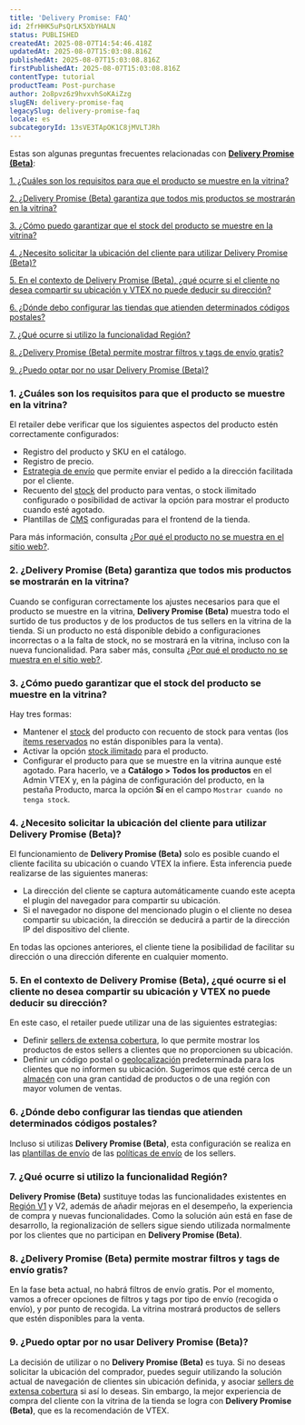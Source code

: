 ```yaml
---
title: 'Delivery Promise: FAQ'
id: 2frHHK5uPsQrLK5XbYHALN
status: PUBLISHED
createdAt: 2025-08-07T14:54:46.418Z
updatedAt: 2025-08-07T15:03:08.816Z
publishedAt: 2025-08-07T15:03:08.816Z
firstPublishedAt: 2025-08-07T15:03:08.816Z
contentType: tutorial
productTeam: Post-purchase
author: 2o8pvz6z9hvxvhSoKAiZzg
slugEN: delivery-promise-faq
legacySlug: delivery-promise-faq
locale: es
subcategoryId: 13sVE3TApOK1C8jMVLTJRh
---
```


Estas son algunas preguntas frecuentes relacionadas con **[Delivery Promise (Beta)](https://help.vtex.com/es/tutorial/delivery-promise-beta--p9EJH9GgxL0JceA6dBswd)**:

[1. ¿Cuáles son los requisitos para que el producto se muestre en la vitrina?](#1-cuales-son-los-requisitos-para-que-el-producto-se-muestre-en-la-vitrina)

[2. ¿Delivery Promise (Beta) garantiza que todos mis productos se mostrarán en la vitrina?](#2-delivery-promise-beta-garantiza-que-todos-mis-productos-se-mostraran-en-la-vitrina)

[3. ¿Cómo puedo garantizar que el stock del producto se muestre en la vitrina?](#3-como-puedo-garantizar-que-el-stock-del-producto-se-muestre-en-la-vitrina)

[4. ¿Necesito solicitar la ubicación del cliente para utilizar Delivery Promise (Beta)?](#4-necesito-solicitar-la-ubicacion-del-cliente-para-utilizar-delivery-promise-beta)

[5. En el contexto de Delivery Promise (Beta), ¿qué ocurre si el cliente no desea compartir su ubicación y VTEX no puede deducir su dirección?](#5-en-el-contexto-de-delivery-promise-beta-que-ocurre-si-el-cliente-no-desea-compartir-su-ubicacion-y-vtex-no-puede-deducir-su-direccion)

[6. ¿Dónde debo configurar las tiendas que atienden determinados códigos postales?](#6-donde-debo-configurar-las-tiendas-que-atienden-determinados-codigos-postales)

[7. ¿Qué ocurre si utilizo la funcionalidad Región?](#7-que-ocurre-si-utilizo-la-funcionalidad-region)

[8. ¿Delivery Promise (Beta) permite mostrar filtros y tags de envío gratis?](#8-delivery-promise-beta-permite-mostrar-filtros-y-tags-de-envio-gratis)

[9. ¿Puedo optar por no usar Delivery Promise (Beta)?](#9-puedo-optar-por-no-usar-delivery-promise-beta)

### 1. ¿Cuáles son los requisitos para que el producto se muestre en la vitrina?

El retailer debe verificar que los siguientes aspectos del producto estén correctamente configurados:

* Registro del producto y SKU en el catálogo.
* Registro de precio.
* [Estrategia de envío](https://help.vtex.com/es/tutorial/estrategia-de-envio--58vLBDbjYVQzJ6rRc5QNz3) que permite enviar el pedido a la dirección facilitada por el cliente.
* Recuento del [stock](https://help.vtex.com/es/tutorial/gerenciar-inventario--tutorials_139) del producto para ventas, o stock ilimitado configurado o posibilidad de activar la opción para mostrar el producto cuando esté agotado.
* Plantillas de [CMS](https://help.vtex.com/es/tracks/cms--2YcpgIljVaLVQYMzxQbc3z/6OCY6S9tqBXPD5mgpbBInC) configuradas para el frontend de la tienda.

<div class = "alert alert-info">
Para más información, consulta <a href="https://help.vtex.com/es/faq/por-que-o-produto-nao-aparece-no-site--frequentlyAskedQuestions_382">¿Por qué el producto no se muestra en el sitio web?</a>.
</div>

### 2. ¿Delivery Promise (Beta) garantiza que todos mis productos se mostrarán en la vitrina?

Cuando se configuran correctamente los ajustes necesarios para que el producto se muestre en la vitrina, **Delivery Promise (Beta)** muestra todo el surtido de tus productos y de los productos de tus sellers en la vitrina de la tienda. Si un producto no está disponible debido a configuraciones incorrectas o a la falta de stock, no se mostrará en la vitrina, incluso con la nueva funcionalidad. Para saber más, consulta [¿Por qué el producto no se muestra en el sitio web?](https://help.vtex.com/es/faq/por-que-o-produto-nao-aparece-no-site--frequentlyAskedQuestions_382).

### 3. ¿Cómo puedo garantizar que el stock del producto se muestre en la vitrina?

Hay tres formas:

* Mantener el [stock](https://help.vtex.com/es/tutorial/gerenciar-inventario--tutorials_139) del producto con recuento de stock para ventas (los [ítems reservados](https://help.vtex.com/es/tutorial/como-a-reserva-funciona--tutorials_92) no están disponibles para la venta).
* Activar la opción [stock ilimitado](https://help.vtex.com/es/tutorial/gerenciar-inventario--tutorials_139) para el producto.
* Configurar el producto para que se muestre en la vitrina aunque esté agotado. Para hacerlo, ve a **Catálogo > Todos los productos** en el Admin VTEX y, en la página de configuración del producto, en la pestaña Producto, marca la opción **Sí** en el campo `Mostrar cuando no tenga stock`.

### 4. ¿Necesito solicitar la ubicación del cliente para utilizar Delivery Promise (Beta)?

El funcionamiento de **Delivery Promise (Beta)** solo es posible cuando el cliente facilita su ubicación o cuando VTEX la infiere. Esta inferencia puede realizarse de las siguientes maneras:

* La dirección del cliente se captura automáticamente cuando este acepta el plugin del navegador para compartir su ubicación.
* Si el navegador no dispone del mencionado plugin o el cliente no desea compartir su ubicación, la dirección se deducirá a partir de la dirección IP del dispositivo del cliente.

En todas las opciones anteriores, el cliente tiene la posibilidad de facilitar su dirección o una dirección diferente en cualquier momento.

### 5. En el contexto de Delivery Promise (Beta), ¿qué ocurre si el cliente no desea compartir su ubicación y VTEX no puede deducir su dirección?

En este caso, el retailer puede utilizar una de las siguientes estrategias:

* Definir [sellers de extensa cobertura](https://help.vtex.com/es/tutorial/seller-abrangente--5Qn4O2GpjUIzWTPpvLUfkI), lo que permite mostrar los productos de estos sellers a clientes que no proporcionen su ubicación.
* Definir un código postal o [geolocalización](https://help.vtex.com/es/tutorial/gerenciar-geolocalizacao--tutorials_138) predeterminada para los clientes que no informen su ubicación. Sugerimos que esté cerca de un [almacén](https://help.vtex.com/es/tutorial/estoque--6oIxvsVDTtGpO7y6zwhGpb) con una gran cantidad de productos o de una región con mayor volumen de ventas.

### 6. ¿Dónde debo configurar las tiendas que atienden determinados códigos postales?

Incluso si utilizas **Delivery Promise (Beta)**, esta configuración se realiza en las [plantillas de envío](https://help.vtex.com/es/tutorial/planilha-de-frete--tutorials_127) de las [políticas de envío](https://help.vtex.com/es/tutorial/politica-de-envio--tutorials_140) de los sellers.

### 7. ¿Qué ocurre si utilizo la funcionalidad Región?

**Delivery Promise (Beta)** sustituye todas las funcionalidades existentes en [Región V1](https://help.vtex.com/es/tutorial/configurar-a-regionalizacao-de-sellers--32t6wLpQCEnumoh8TjT5fw) y V2, además de añadir mejoras en el desempeño, la experiencia de compra y nuevas funcionalidades. Como la solución aún está en fase de desarrollo, la regionalización de sellers sigue siendo utilizada normalmente por los clientes que no participan en **Delivery Promise (Beta)**.

### 8. ¿Delivery Promise (Beta) permite mostrar filtros y tags de envío gratis?

En la fase beta actual, no habrá filtros de envío gratis. Por el momento, vamos a ofrecer opciones de filtros y tags por tipo de envío (recogida o envío), y por punto de recogida. La vitrina mostrará productos de sellers que estén disponibles para la venta.

### 9. ¿Puedo optar por no usar Delivery Promise (Beta)?

La decisión de utilizar o no **Delivery Promise (Beta)** es tuya. Si no deseas solicitar la ubicación del comprador, puedes seguir utilizando la solución actual de navegación de clientes sin ubicación definida, y asociar [sellers de extensa cobertura](https://help.vtex.com/es/tutorial/seller-abrangente--5Qn4O2GpjUIzWTPpvLUfkI) si así lo deseas. Sin embargo, la mejor experiencia de compra del cliente con la vitrina de la tienda se logra con **Delivery Promise (Beta)**, que es la recomendación de VTEX.

